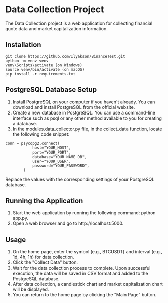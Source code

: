 # Data Collection Project
The Data Collection project is a web application for collecting financial quote data and market capitalization information.

## Installation
```
git clone https://github.com/Ilyakson/BinanceTest.git
python -m venv venv
venv\Scripts\activate (on Windows)
source venv/bin/activate (on macOS)
pip install -r requirements.txt
```

## PostgreSQL Database Setup
1. Install PostgreSQL on your computer if you haven't already. You can download and install PostgreSQL from the official website.
2. Create a new database in PostgreSQL. You can use a command-line interface such as psql or any other method available to you for creating a database.
3. In the modules.data_collector.py file, in the collect_data function, locate the following code snippet:
```
conn = psycopg2.connect(
            host="YOUR_HOST",
            port="YOUR_PORT",
            database="YOUR_NAME_DB",
            user="YOUR_USER",
            password="YOUR_PASSWORD",
        )
```
Replace the values with the corresponding settings of your PostgreSQL database.
## Running the Application

1. Start the web application by running the following command: python app.py.
2. Open a web browser and go to http://localhost:5000.

## Usage

1. On the home page, enter the symbol (e.g., BTCUSDT) and interval (e.g., 1d, 4h, 1h) for data collection.
2. Click the "Collect Data" button.
3. Wait for the data collection process to complete. Upon successful execution, the data will be saved in CSV format and added to the PostgreSQL database.
4. After data collection, a candlestick chart and market capitalization chart will be displayed.
5. You can return to the home page by clicking the "Main Page" button.
